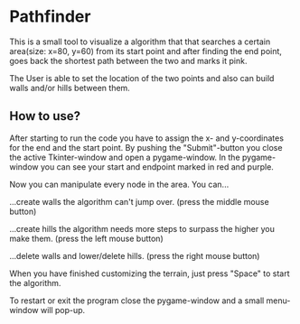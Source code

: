# Pathfinder
This is a small tool to visualize a algorithm that that searches a certain area(size: x=80, y=60) from its start point 
and after finding the end point, goes back the shortest path between the two and marks it pink.

The User is able to set the location of the two points and also can build walls and/or hills between them.
## How to use?
After starting to run the code you have to assign the x- and y-coordinates for the end and the start point.
By pushing the "Submit"-button you close the active Tkinter-window and open a pygame-window.
In the pygame-window you can see your start and endpoint marked in red and purple.

Now you can manipulate every node in the area. You can...

...create walls the algorithm can't jump over. (press the middle mouse button)

...create hills the algorithm needs more steps to surpass the higher you make them. (press the left mouse button)

...delete walls and lower/delete hills. (press the right mouse button)

When you have finished customizing the terrain, just press "Space" to start the algorithm.

To restart or exit the program close the pygame-window and a small menu-window will pop-up.

